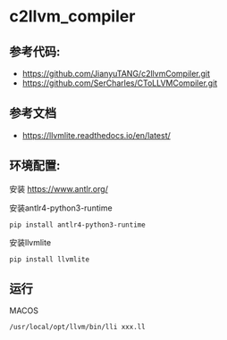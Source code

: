# c2llvm_compiler

## 参考代码:
- https://github.com/JianyuTANG/c2llvmCompiler.git
- https://github.com/SerCharles/CToLLVMCompiler.git

## 参考文档
- https://llvmlite.readthedocs.io/en/latest/


## 环境配置:

安装 https://www.antlr.org/

安装antlr4-python3-runtime

``` 
pip install antlr4-python3-runtime
```

安装llvmlite

```
pip install llvmlite
```


## 运行

MACOS
```
/usr/local/opt/llvm/bin/lli xxx.ll
```
